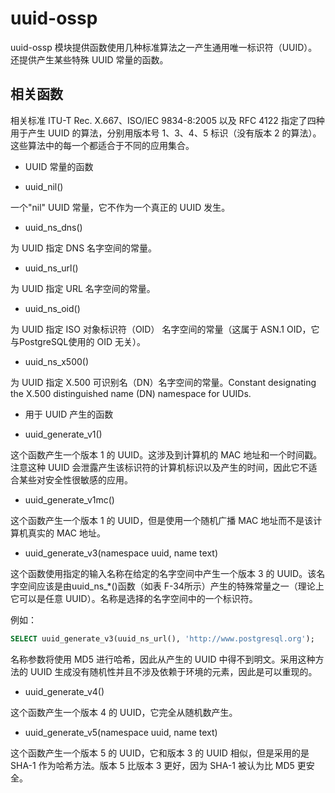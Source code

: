 # uuid-ossp

uuid-ossp 模块提供函数使用几种标准算法之一产生通用唯一标识符（UUID）。还提供产生某些特殊 UUID 常量的函数。

## 相关函数

相关标准 ITU-T Rec. X.667、ISO/IEC 9834-8:2005 以及 RFC 4122 指定了四种用于产生 UUID 的算法，分别用版本号 1、3、4、5 标识（没有版本 2 的算法）。这些算法中的每一个都适合于不同的应用集合。

* UUID 常量的函数

- uuid_nil()	

一个"nil" UUID 常量，它不作为一个真正的 UUID 发生。

- uuid_ns_dns()	

为 UUID 指定 DNS 名字空间的常量。

- uuid_ns_url()	

为 UUID 指定 URL 名字空间的常量。

- uuid_ns_oid()	

为 UUID 指定 ISO 对象标识符（OID） 名字空间的常量（这属于 ASN.1 OID，它与PostgreSQL使用的 OID 无关）。

- uuid_ns_x500()	

为 UUID 指定 X.500 可识别名（DN）名字空间的常量。Constant designating the X.500 distinguished name (DN) namespace for UUIDs. 

* 用于 UUID 产生的函数

- uuid_generate_v1()	

这个函数产生一个版本 1 的 UUID。这涉及到计算机的 MAC 地址和一个时间戳。注意这种 UUID 会泄露产生该标识符的计算机标识以及产生的时间，因此它不适合某些对安全性很敏感的应用。

- uuid_generate_v1mc()	

这个函数产生一个版本 1 的 UUID，但是使用一个随机广播 MAC 地址而不是该计算机真实的 MAC 地址。

- uuid_generate_v3(namespace uuid, name text)	

这个函数使用指定的输入名称在给定的名字空间中产生一个版本 3 的 UUID。该名字空间应该是由uuid_ns_*()函数（如表 F-34所示）产生的特殊常量之一（理论上它可以是任意 UUID）。名称是选择的名字空间中的一个标识符。

例如：
```sql
SELECT uuid_generate_v3(uuid_ns_url(), 'http://www.postgresql.org');
```

名称参数将使用 MD5 进行哈希，因此从产生的 UUID 中得不到明文。采用这种方法的 UUID 生成没有随机性并且不涉及依赖于环境的元素，因此是可以重现的。

- uuid_generate_v4()	

这个函数产生一个版本 4 的 UUID，它完全从随机数产生。

- uuid_generate_v5(namespace uuid, name text)	

这个函数产生一个版本 5 的 UUID，它和版本 3 的 UUID 相似，但是采用的是 SHA-1 作为哈希方法。版本 5 比版本 3 更好，因为 SHA-1 被认为比 MD5 更安全。 